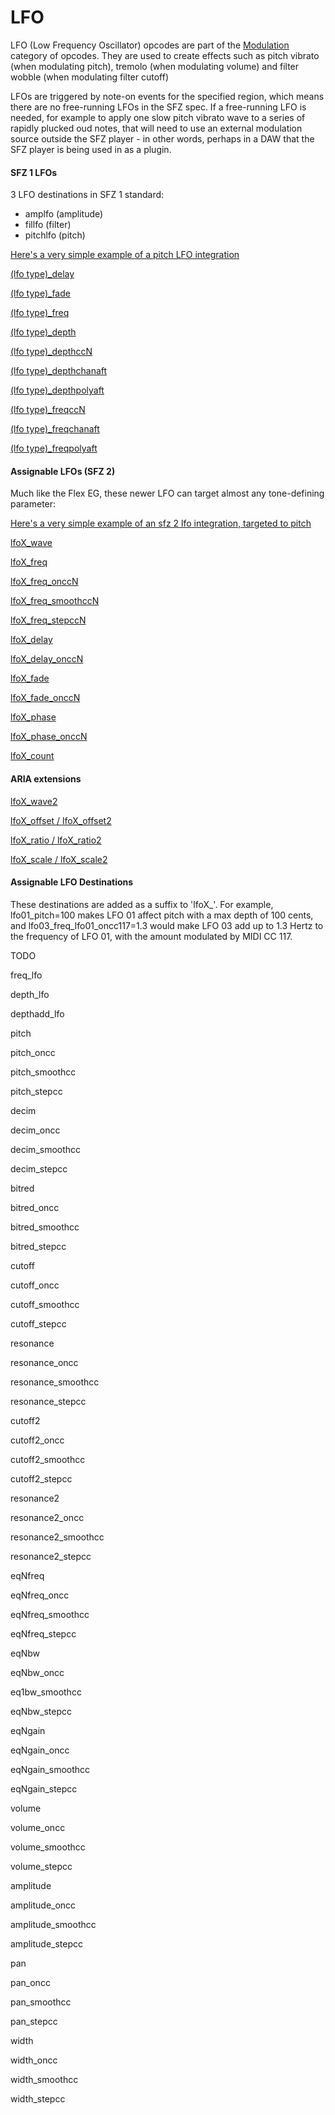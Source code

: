 ---
---
# LFO

LFO (Low Frequency Oscillator) opcodes are part of the [Modulation](/categories/modulation)
category of opcodes. They are used to create effects such as pitch vibrato
(when modulating pitch), tremolo (when modulating volume) and filter wobble
(when modulating filter cutoff)

LFOs are triggered by note-on events for the specified region, which means there
are no free-running LFOs in the SFZ spec. If a free-running LFO is needed, for
example to apply one slow pitch vibrato wave to a series of rapidly plucked oud
notes, that will need to use an external modulation source outside the
SFZ player - in other words, perhaps in a DAW that the SFZ player is being used
in as a plugin.

#### SFZ 1 LFOs

3 LFO destinations in SFZ 1 standard:

- amplfo (amplitude)
- fillfo (filter)
- pitchlfo (pitch)

[Here's a very simple example of a pitch LFO integration](/tutorials/lfo_sfz1)

[(lfo type)_delay](/opcodes/sfz_1/(lfo_type)_delay)

[(lfo type)_fade](/opcodes/sfz_1/(lfo_type)_fade)

[(lfo type)_freq](/opcodes/sfz_1/(lfo_type)_freq)

[(lfo type)_depth](/opcodes/sfz_1/(lfo_type)_depth)

[(lfo type)_depthccN](/opcodes/sfz_1/(lfo_type)_depth)

[(lfo type)_depthchanaft](/opcodes/sfz_1/(lfo_type)_depthchanaft)

[(lfo type)_depthpolyaft](/opcodes/sfz_1/(lfo_type)_depthpolyaft)

[(lfo type)_freqccN](/opcodes/sfz_1/(lfo_type)_freqccN)

[(lfo type)_freqchanaft](/opcodes/sfz_1/(lfo_type)_freqchanaft)

[(lfo type)_freqpolyaft](/opcodes/sfz_1/(lfo_type)_freqpolyaft)

#### Assignable LFOs (SFZ 2)

Much like the Flex EG, these newer LFO can target almost any tone-defining parameter:

[Here's a very simple example of an sfz 2 lfo integration, targeted to pitch](/tutorials/lfo_sfz1)

[lfoX_wave](/opcodes/sfz_2/lfoX_wave)

[lfoX_freq](/opcodes/sfz_2/lfoX_freq)

[lfoX_freq_onccN](/opcodes/sfz_2/lfoX_freq)

[lfoX_freq_smoothccN](/opcodes/sfz_2/lfoX_freq_smoothccN)

[lfoX_freq_stepccN](/opcodes/sfz_2/lfoX_freq_stepccN)

[lfoX_delay](/opcodes/sfz_2/lfoX_delay)

[lfoX_delay_onccN](/opcodes/sfz_2/lfoX_delay)

[lfoX_fade](/opcodes/sfz_2/lfoX_fade)

[lfoX_fade_onccN](/opcodes/sfz_2/lfoX_fade)

[lfoX_phase](/opcodes/sfz_2/lfoX_phase)

[lfoX_phase_onccN](/opcodes/sfz_2/lfoX_phase)

[lfoX_count](/opcodes/sfz_2/lfoX_count)

#### ARIA extensions

[lfoX_wave2](/opcodes/aria/lfoX_wave2)

[lfoX_offset / lfoX_offset2](/opcodes/aria/lfoX_offset)

[lfoX_ratio / lfoX_ratio2](/opcodes/aria/lfoX_ratio)

[lfoX_scale / lfoX_scale2](/opcodes/aria/lfoX_scale)

#### Assignable LFO Destinations

These destinations are added as a suffix to 'lfoX_'. For example,
lfo01_pitch=100 makes LFO 01 affect pitch with a max depth of 100 cents, and
lfo03_freq_lfo01_oncc117=1.3 would make LFO 03 add up to 1.3 Hertz to the
frequency of LFO 01, with the amount modulated by MIDI CC 117.

TODO

freq_lfo

depth_lfo

depthadd_lfo

pitch

pitch_oncc

pitch_smoothcc

pitch_stepcc

decim

decim_oncc

decim_smoothcc

decim_stepcc

bitred

bitred_oncc

bitred_smoothcc

bitred_stepcc

cutoff

cutoff_oncc

cutoff_smoothcc

cutoff_stepcc

resonance

resonance_oncc

resonance_smoothcc

resonance_stepcc

cutoff2

cutoff2_oncc

cutoff2_smoothcc

cutoff2_stepcc

resonance2

resonance2_oncc

resonance2_smoothcc

resonance2_stepcc

eqNfreq

eqNfreq_oncc

eqNfreq_smoothcc

eqNfreq_stepcc

eqNbw

eqNbw_oncc

eq1bw_smoothcc

eqNbw_stepcc

eqNgain

eqNgain_oncc

eqNgain_smoothcc

eqNgain_stepcc

volume

volume_oncc

volume_smoothcc

volume_stepcc

amplitude

amplitude_oncc

amplitude_smoothcc

amplitude_stepcc

pan

pan_oncc

pan_smoothcc

pan_stepcc

width

width_oncc

width_smoothcc

width_stepcc 
